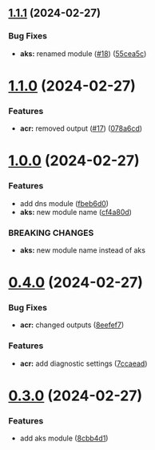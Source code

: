 ## [1.1.1](https://github.com/rgb000/github-cicd/compare/v1.1.0...v1.1.1) (2024-02-27)


### Bug Fixes

* **aks:** renamed module ([#18](https://github.com/rgb000/github-cicd/issues/18)) ([55cea5c](https://github.com/rgb000/github-cicd/commit/55cea5c886f212f34b28b28a91b2585eea6863ad))



# [1.1.0](https://github.com/rgb000/github-cicd/compare/v1.0.0...v1.1.0) (2024-02-27)


### Features

* **acr:** removed output ([#17](https://github.com/rgb000/github-cicd/issues/17)) ([078a6cd](https://github.com/rgb000/github-cicd/commit/078a6cd79a3a0482d8134703328cebff09cadde4))



# [1.0.0](https://github.com/rgb000/github-cicd/compare/v0.4.0...v1.0.0) (2024-02-27)


### Features

* add dns module ([fbeb6d0](https://github.com/rgb000/github-cicd/commit/fbeb6d0a7ea2aafcd0e64ff0ca4e205a0a3b790b))
* **aks:** new module name ([cf4a80d](https://github.com/rgb000/github-cicd/commit/cf4a80dacac45beb7e81f9f0e288b42196869802))


### BREAKING CHANGES

* **aks:** new module name instead of aks



# [0.4.0](https://github.com/rgb000/github-cicd/compare/v0.3.0...v0.4.0) (2024-02-27)


### Bug Fixes

* **acr:** changed outputs ([8eefef7](https://github.com/rgb000/github-cicd/commit/8eefef7a4c1711a25164af8a61d1173bee0b82a2))


### Features

* **acr:** add diagnostic settings ([7ccaead](https://github.com/rgb000/github-cicd/commit/7ccaead0a8bcb3cc6327cfd3ef27c4d60d736bde))



# [0.3.0](https://github.com/rgb000/github-cicd/compare/v0.2.0...v0.3.0) (2024-02-27)


### Features

* add aks module ([8cbb4d1](https://github.com/rgb000/github-cicd/commit/8cbb4d1c79c654d1e049ed39d9938f2ac72a894f))



